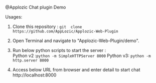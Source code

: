 @Applozic Chat plugin Demo



Usages:

1. Clone this repository : ```git  clone https://github.com/AppLozic/Applozic-Web-Plugin```

2. Open Terminal and navigate to "Applozic-Web-Plugin/demo".

3. Run below python scripts to start the server :<br />
Python v2 :```python -m SimpleHTTPServer 8000```
Python v3: ```python -m http.server 8000```

4. Access below URL from browser and enter detail to start chat<br />
http://localhost:8000


